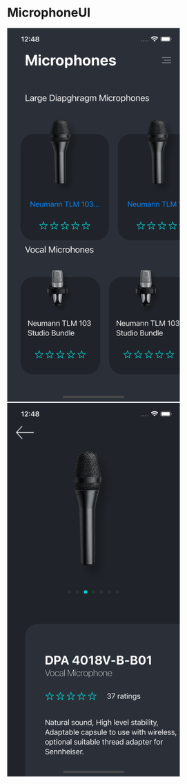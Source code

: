 # MicrophoneUI

<img src="MicrophoneUI/ss/main.png" alt="Register Page" width="400"/>


<img src="MicrophoneUI/ss/detail.png" alt="Register Page" width="400"/>

